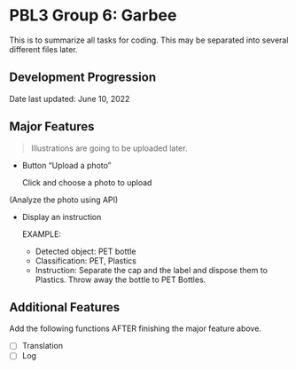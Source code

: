 # PBL3 Group 6: Garbee

This is to summarize all tasks for coding. This may be separated into several different files later.

## Development Progression

Date last updated: June 10, 2022

## Major Features

> Illustrations are going to be uploaded later.
> 
- Button “Upload a photo”
    
    Click and choose a photo to upload
    

(Analyze the photo using API)

- Display an instruction
    
    EXAMPLE:
    
    - Detected object: PET bottle
    - Classification: PET, Plastics
    - Instruction: Separate the cap and the label and dispose them to Plastics. Throw away the bottle to PET Bottles.

## Additional Features

Add the following functions AFTER finishing the major feature above.

- [ ]  Translation
- [ ]  Log
